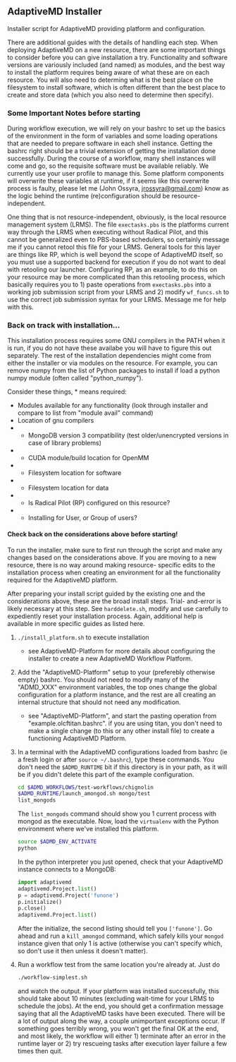 ## AdaptiveMD Installer
Installer script for AdaptiveMD providing platform and configuration.

There are additional guides with the details of handling each step. When
deploying AdaptiveMD on a new resource, there are some important things
to consider before you can give installation a try. Functionality and
software versions are variously included (and named) as modules, and
the best way to install the platform requires being aware of what these
are on each resource. You will also need to determing what is the best
place on the filesystem to install software, which is often different
than the best place to create and store data (which you also need to
determine then specify).

### Some Important Notes before starting
During workflow execution, we will rely on your
bashrc to set up the
basics of the environment in the form of variables and some loading
operations that are needed to prepare software in each shell instance.
Getting the bashrc right should be a trivial extension of getting the
installation done successfully.
During the course of a workflow, many shell instances will come and go,
so the requisite software must be available reliably. We currently use
your user profile to manage this. Some platform components will overwrite
these variables at runtime, if it seems like this overwrite process is
faulty, please let me (John Ossyra, jrossyra@gmail.com) know as the
logic behind the runtime (re)configuration should be resource-independent.

One thing that is not resource-independent, obviously, is the local
resource management system (LRMS). The file `exectasks.pbs` is the
platforms current way through the LRMS when executing without Radical
Pilot, and this cannot be generalized even to PBS-based schedulers,
so certainly message me if you cannot retool this file for your LRMS.
General tools for this layer are things like RP, which is well beyond
the scope of AdaptiveMD itself, so you must use a supported backend
for execution if you do not want to deal with retooling our launcher.
Configuring RP, as an example, to do this on your resource may be more
complicated than this retooling process, which basically requires you
to 1) paste operations from `exectasks.pbs` into a working job submission
script from your LRMS and 2) modify `wf_funcs.sh` to use the correct
job submission syntax for your LRMS. Message me for help with this.

### Back on track with installation...
This installation process requires some GNU compilers in the PATH when it is
run, if you do not have these availabe you will have to figure this out
separately. The rest of the installation dependencies might come from
either the installer or via modules on the resource. For example,
you can remove numpy from the list of Python packages to install if
load a python numpy module (often called "python_numpy").

Consider these things, * means required:
 - Modules available for any functionality (look through installer and compare to list from "module avail" command)
 - Location of gnu compilers
 - * MongoDB version 3 compatibility (test older/unencrypted versions in case of library problems)
 - * CUDA module/build location for OpenMM
 - * Filesystem location for software
 - * Filesystem location for data
 - * Is Radical Pilot (RP) configured on this resource?
 - * Installing for User, or Group of users?

#### Check back on the considerations above before starting!
To run the installer, make sure to first run through the script
and make any changes based on the considerations above. If you are
moving to a new resource, there is no way around making resource-
specific edits to the installation process when creating an
environment for all the functionality required for the AdaptiveMD
platform. 

After preparing your install script guided by the existing one and
the considerations above, these are the broad install steps. Trial- 
and-error is likely necessary at this step. See `harddelete.sh`,
modify and use carefully to expediently reset your installation process.
Again, additional help is available in more specific guides as listed here.


1. `./install_platform.sh` to execute installation
   - see AdaptiveMD-Platform for more details about configuring the
     installer to create a new AdaptiveMD Workflow Platform.

2. Add the "AdaptiveMD-Platform" setup to your (preferebly otherwise empty)
   bashrc. You should not need to modify many of the "ADMD_XXX" environment variables,
   the top ones change the global configuration for a platform instance,
   and the rest are all
   creating an internal structure that should not need any modification.
   - see "AdaptiveMD-Platform", and start the pasting operation from
     "example.olcftitan.bashrc". if you are using titan, you don't need
     to make a single change (to this or any other install file) to create
     a functioning AdaptiveMD Platform.

3. In a terminal with the AdaptiveMD configurations loaded from bashrc
   (ie a fresh login or after `source ~/.bashrc`), type these commands.
   You don't need the `$ADMD_RUNTIME` bit if this directory is in your path,
   as it will be if you didn't delete this part of the example configuration.
   ```bash
   cd $ADMD_WORKFLOWS/test-workflows/chignolin
   $ADMD_RUNTIME/launch_amongod.sh mongo/test
   list_mongods
   ```
   The `list_mongods` command should show you 1 current process with mongod as
   the executable. Now, load the `virtualenv` with the Python environment where
   we've installed this platform.
   ```bash
   source $ADMD_ENV_ACTIVATE
   python
   ```
   In the python interpreter you just opened, check
   that your AdaptiveMD instance connects to a MongoDB:
   ```python
   import adaptivemd
   adaptivemd.Project.list()
   p = adaptivemd.Project('funone')
   p.initialize()
   p.close()
   adaptivemd.Project.list()
   ```
   After the initialize, the second listing should tell you `['funone']`. Go
   ahead and run a `kill_amongod` command, which safely kills your `mongod`
   instance given that only 1 is active (otherwise you can't specify which,
   so don't use it then unless it doesn't matter).
4. Run a workflow test from the same location you're already at. Just do
   ```bash
   ./workflow-simplest.sh
   ```
   and watch the output. If your platform was installed successfully, this
   should take about 10 minutes (excluding wait-time for your LRMS to schedule
   the jobs). At the end, you should get a confirmation message saying that
   all the AdaptiveMD tasks have been executed. There will be a lot of output
   along the way, a couple unimportant exceptions occur. If something goes
   terribly wrong, you won't get the final OK at the end, and most likely, the
   workflow will either 1) terminate after an error in the runtime layer or
   2) try rescueing tasks after execution layer failure a few times then quit.

